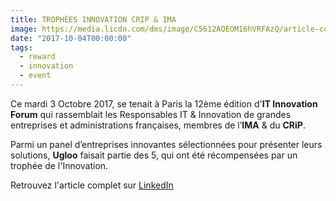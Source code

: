 ```yaml
---
title: TROPHÉES INNOVATION CRIP & IMA
image: https://media.licdn.com/dms/image/C5612AQEOM16hVRFAzQ/article-cover_image-shrink_720_1280/0/1520227461658?e=1717027200&v=beta&t=RWNOxv3A3zwoHHTuHHpTxN_oMvMZ8PmIPTnszSYthOc
date: "2017-10-04T00:00:00"
tags:
  - reward
  - innovation
  - event
---
```

Ce mardi 3 Octobre 2017, se tenait à Paris la 12ème édition d'**IT Innovation Forum** qui rassemblait les Responsables IT & Innovation de grandes entreprises et administrations françaises, membres de l’**IMA** & du **CRiP**.

Parmi un panel d’entreprises innovantes sélectionnées pour présenter leurs solutions, **Ugloo** faisait partie des 5, qui ont été récompensées par un trophée de l'Innovation.  
<!-- more -->
Retrouvez l'article complet sur [LinkedIn](https://www.linkedin.com/pulse/troph%25C3%25A9es-innovation-crip-ima-quentin-francois/)
